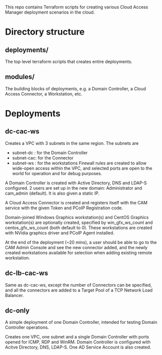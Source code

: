 This repo contains Terraform scripts for creating various Cloud Access Manager
deployment scenarios in the cloud.

# Directory structure
## deployments/
The top level terraform scripts that creates entire deployments. 

## modules/
The building blocks of deployments, e.g. a Domain Controller, a Cloud Access
Connector, a Workstation, etc.

# Deployments
## dc-cac-ws
Creates a VPC with 3 subnets in the same region. The subnets are
- subnet-dc : for the Domain Controller
- subnet-cac: for the Connector
- subnet-ws : for the workstations
Firewall rules are created to allow wide-open access within the VPC, and
selected ports are open to the world for operation and for debug purposes.

A Domain Controller is created with Active Directory, DNS and LDAP-S configured.
2 users are set up in the new domain: Administrator and cam_admin (default). It
is also given a static IP.

A Cloud Access Connector is created and registers itself with the CAM service
with the given Token and PCoIP Registration code.

Domain-joined Windows Graphics workstation(s) and CentOS Graphics
workstation(s) are optionally created, specified by win_gfx_ws_count and
centos_gfx_ws_count (both default to 0).  These workstations are created with
NVidia graphics driver and PCoIP Agent installed.

At the end of the deployment (~20 mins), a user should be able to go to the CAM
Admin Console and see the new connector added, and the newly created
workstations available for selection when adding existing remote workstation.

## dc-lb-cac-ws
Same as dc-cac-ws, except the number of Connectors can be specified, and all the
connectors are added to a Target Pool of a TCP Network Load Balancer. 

## dc-only
A simple deployment of one Domain Controller, intended for testing Domain Controller operations.

Creates one VPC, one subnet and a single Domain Controller with ports opened
for ICMP, RDP and WinRM.  Domain Controller is configured with Acitve
Directory, DNS, LDAP-S.  One AD Service Account is also created.